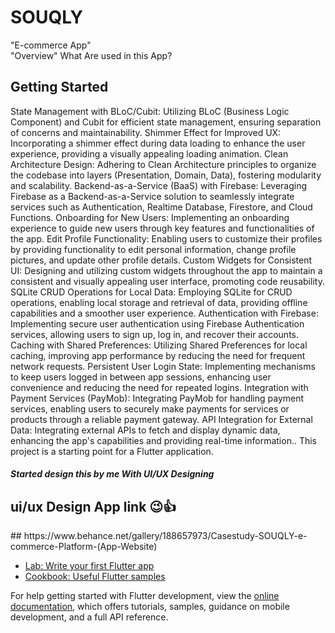 # SOUQLY 
"E-commerce App"
<br>
"Overview" What Are used in this App? 
<br>
## Getting Started
State Management with BLoC/Cubit:
Utilizing BLoC (Business Logic Component) and Cubit for efficient state management, ensuring separation of concerns and maintainability.
Shimmer Effect for Improved UX:
Incorporating a shimmer effect during data loading to enhance the user experience, providing a visually appealing loading animation.
Clean Architecture Design:
Adhering to Clean Architecture principles to organize the codebase into layers (Presentation, Domain, Data), fostering modularity and scalability.
Backend-as-a-Service (BaaS) with Firebase:
Leveraging Firebase as a Backend-as-a-Service solution to seamlessly integrate services such as Authentication, Realtime Database, Firestore, and Cloud Functions.
Onboarding for New Users:
Implementing an onboarding experience to guide new users through key features and functionalities of the app.
Edit Profile Functionality:
Enabling users to customize their profiles by providing functionality to edit personal information, change profile pictures, and update other profile details.
Custom Widgets for Consistent UI:
Designing and utilizing custom widgets throughout the app to maintain a consistent and visually appealing user interface, promoting code reusability.
SQLite CRUD Operations for Local Data:
Employing SQLite for CRUD operations, enabling local storage and retrieval of data, providing offline capabilities and a smoother user experience.
Authentication with Firebase:
Implementing secure user authentication using Firebase Authentication services, allowing users to sign up, log in, and recover their accounts.
Caching with Shared Preferences:
Utilizing Shared Preferences for local caching, improving app performance by reducing the need for frequent network requests.
Persistent User Login State:
Implementing mechanisms to keep users logged in between app sessions, enhancing user convenience and reducing the need for repeated logins.
Integration with Payment Services (PayMob):
Integrating PayMob for handling payment services, enabling users to securely make payments for services or products through a reliable payment gateway.
API Integration for External Data:
Integrating external APIs to fetch and display dynamic data, enhancing the app's capabilities and providing real-time information..
This project is a starting point for a Flutter application.
<h5>Started design this by me With UI/UX Designing</h5>
<h2>ui/ux Design App link 😉👍 </h2>
## https://www.behance.net/gallery/188657973/Casestudy-SOUQLY-e-commerce-Platform-(App-Website)


- [Lab: Write your first Flutter app](https://docs.flutter.dev/get-started/codelab)
- [Cookbook: Useful Flutter samples](https://docs.flutter.dev/cookbook)

For help getting started with Flutter development, view the
[online documentation](https://docs.flutter.dev/), which offers tutorials,
samples, guidance on mobile development, and a full API reference.
